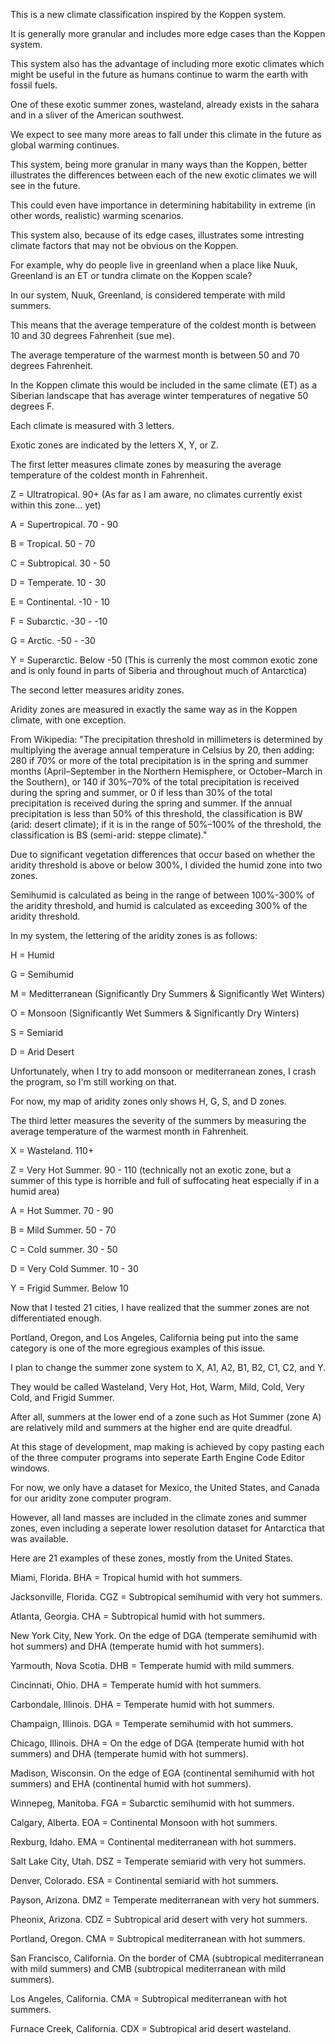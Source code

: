 This is a new climate classification inspired by the Koppen system.

It is generally more granular and includes more edge cases than the Koppen system.

This system also has the advantage of including more exotic climates which might be useful in the future as humans continue to warm the earth with fossil fuels.

One of these exotic summer zones, wasteland, already exists in the sahara and in a sliver of the American southwest.

We expect to see many more areas to fall under this climate in the future as global warming continues.

This system, being more granular in many ways than the Koppen, better illustrates the differences between each of the new exotic climates we will see in the future.

This could even have importance in determining habitability in extreme (in other words, realistic) warming scenarios.

This system also, because of its edge cases, illustrates some intresting climate factors that may not be obvious on the Koppen.

For example, why do people live in greenland when a place like Nuuk, Greenland is an ET or tundra climate on the Koppen scale?

In our system, Nuuk, Greenland, is considered temperate with mild summers.

This means that the average temperature of the coldest month is between 10 and 30 degrees Fahrenheit (sue me).

The average temperature of the warmest month is between 50 and 70 degrees Fahrenheit.

In the Koppen climate this would be included in the same climate (ET) as a Siberian landscape that has average winter temperatures of negative 50 degrees F.

Each climate is measured with 3 letters.

Exotic zones are indicated by the letters X, Y, or Z.

The first letter measures climate zones by measuring the average temperature of the coldest month in Fahrenheit.

Z = Ultratropical. 90+ (As far as I am aware, no climates currently exist within this zone... yet)

A = Supertropical. 70 - 90

B = Tropical. 50 - 70

C = Subtropical. 30 - 50

D = Temperate. 10 - 30

E = Continental. -10 - 10

F = Subarctic. -30 - -10

G = Arctic. -50 - -30

Y = Superarctic. Below -50 (This is currenly the most common exotic zone and is only found in parts of Siberia and throughout much of Antarctica)

The second letter measures aridity zones.

Aridity zones are measured in exactly the same way as in the Koppen climate, with one exception.

From Wikipedia: "The precipitation threshold in millimeters is determined by multiplying the average annual temperature in Celsius by 20, then adding:
280 if 70% or more of the total precipitation is in the spring and summer months (April–September in the Northern Hemisphere, or October–March in the Southern), or
140 if 30%–70% of the total precipitation is received during the spring and summer, or 0 if less than 30% of the total precipitation is received during the spring and summer.
If the annual precipitation is less than 50% of this threshold, the classification is BW (arid: desert climate); 
if it is in the range of 50%–100% of the threshold, the classification is BS (semi-arid: steppe climate)."

Due to significant vegetation differences that occur based on whether the aridity threshold is above or below 300%, I divided the humid zone into two zones.

Semihumid is calculated as being in the range of between 100%-300% of the aridity threshold, and humid is calculated as exceeding 300% of the aridity threshold.

In my system, the lettering of the aridity zones is as follows:

H = Humid

G = Semihumid

M = Meditterranean (Significantly Dry Summers & Significantly Wet Winters)

O = Monsoon (Significantly Wet Summers & Significantly Dry Winters)

S = Semiarid

D = Arid Desert

Unfortunately, when I try to add monsoon or mediterranean zones, I crash the program, so I'm still working on that.

For now, my map of aridity zones only shows H, G, S, and D zones.

The third letter measures the severity of the summers by measuring the average temperature of the warmest month in Fahrenheit.

X = Wasteland. 110+

Z = Very Hot Summer. 90 - 110 (technically not an exotic zone, but a summer of this type is horrible and full of suffocating heat especially if in a humid area)

A = Hot Summer. 70 - 90

B = Mild Summer. 50 - 70

C = Cold summer. 30 - 50

D = Very Cold Summer. 10 - 30

Y = Frigid Summer. Below 10

Now that I tested 21 cities, I have realized that the summer zones are not differentiated enough.

Portland, Oregon, and Los Angeles, California being put into the same category is one of the more egregious examples of this issue.

I plan to change the summer zone system to X, A1, A2, B1, B2, C1, C2, and Y.

They would be called Wasteland, Very Hot, Hot, Warm, Mild, Cold, Very Cold, and Frigid Summer.

After all, summers at the lower end of a zone such as Hot Summer (zone A) are relatively mild and summers at the higher end are quite dreadful.

At this stage of development, map making is achieved by copy pasting each of the three computer programs into seperate Earth Engine Code Editor windows.

For now, we only have a dataset for Mexico, the United States, and Canada for our aridity zone computer program.

However, all land masses are included in the climate zones and summer zones, even including a seperate lower resolution dataset for Antarctica that was available.

Here are 21 examples of these zones, mostly from the United States.

Miami, Florida. BHA = Tropical humid with hot summers.

Jacksonville, Florida. CGZ = Subtropical semihumid with very hot summers.

Atlanta, Georgia. CHA = Subtropical humid with hot summers.

New York City, New York. On the edge of DGA (temperate semihumid with hot summers) and DHA (temperate humid with hot summers).

Yarmouth, Nova Scotia. DHB = Temperate humid with mild summers.

Cincinnati, Ohio. DHA = Temperate humid with hot summers.

Carbondale, Illinois. DHA = Temperate humid with hot summers.

Champaign, Illinois. DGA = Temperate semihumid with hot summers.

Chicago, Illinois. DHA = On the edge of DGA (temperate humid with hot summers) and DHA (temperate humid with hot summers).

Madison, Wisconsin. On the edge of EGA (continental semihumid with hot summers) and EHA (continental humid with hot summers).

Winnepeg, Manitoba. FGA = Subarctic semihumid with hot summers.

Calgary, Alberta. EOA = Continental Monsoon with hot summers.

Rexburg, Idaho. EMA = Continental mediterranean with hot summers.

Salt Lake City, Utah. DSZ = Temperate semiarid with very hot summers.

Denver, Colorado. ESA = Continental semiarid with hot summers.

Payson, Arizona. DMZ = Temperate mediterranean with very hot summers.

Pheonix, Arizona. CDZ = Subtropical arid desert with very hot summers.

Portland, Oregon. CMA = Subtropical mediterranean with hot summers.

San Francisco, California. On the border of CMA (subtropical mediterranean with mild summers) and CMB (subtropical mediterranean with mild summers).

Los Angeles, California. CMA = Subtropical mediterranean with hot summers.

Furnace Creek, California. CDX = Subtropical arid desert wasteland.












